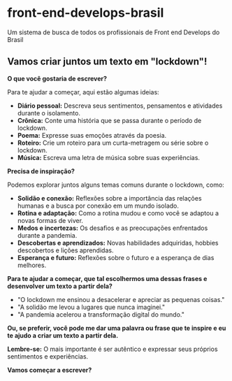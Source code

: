 # front-end-develops-brasil
Um sistema de busca de todos os profissionais de Front end Develops do Brasil

## Vamos criar juntos um texto em "lockdown"! 

**O que você gostaria de escrever?** 

Para te ajudar a começar, aqui estão algumas ideias:

* **Diário pessoal:** Descreva seus sentimentos, pensamentos e atividades durante o isolamento.
* **Crônica:** Conte uma história que se passa durante o período de lockdown.
* **Poema:** Expresse suas emoções através da poesia.
* **Roteiro:** Crie um roteiro para um curta-metragem ou série sobre o lockdown.
* **Música:** Escreva uma letra de música sobre suas experiências.

**Precisa de inspiração?** 

Podemos explorar juntos alguns temas comuns durante o lockdown, como:

* **Solidão e conexão:** Reflexões sobre a importância das relações humanas e a busca por conexão em um mundo isolado.
* **Rotina e adaptação:** Como a rotina mudou e como você se adaptou a novas formas de viver.
* **Medos e incertezas:** Os desafios e as preocupações enfrentados durante a pandemia.
* **Descobertas e aprendizados:** Novas habilidades adquiridas, hobbies descobertos e lições aprendidas.
* **Esperança e futuro:** Reflexões sobre o futuro e a esperança de dias melhores.

**Para te ajudar a começar, que tal escolhermos uma dessas frases e desenvolver um texto a partir dela?**

* "O lockdown me ensinou a desacelerar e apreciar as pequenas coisas."
* "A solidão me levou a lugares que nunca imaginei."
* "A pandemia acelerou a transformação digital do mundo."

**Ou, se preferir, você pode me dar uma palavra ou frase que te inspire e eu te ajudo a criar um texto a partir dela.**

**Lembre-se:** O mais importante é ser autêntico e expressar seus próprios sentimentos e experiências. 

**Vamos começar a escrever?** 

